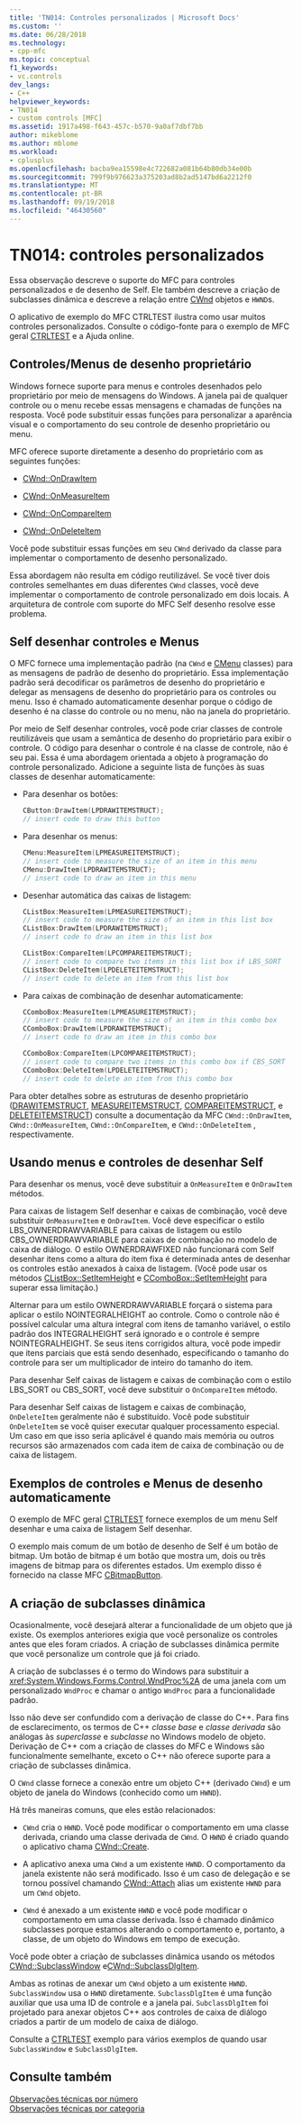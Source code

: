 ```yaml
---
title: 'TN014: Controles personalizados | Microsoft Docs'
ms.custom: ''
ms.date: 06/28/2018
ms.technology:
- cpp-mfc
ms.topic: conceptual
f1_keywords:
- vc.controls
dev_langs:
- C++
helpviewer_keywords:
- TN014
- custom controls [MFC]
ms.assetid: 1917a498-f643-457c-b570-9a0af7dbf7bb
author: mikeblome
ms.author: mblome
ms.workload:
- cplusplus
ms.openlocfilehash: bacba9ea15598e4c722682a081b64b80db34e00b
ms.sourcegitcommit: 799f9b976623a375203ad8b2ad5147bd6a2212f0
ms.translationtype: MT
ms.contentlocale: pt-BR
ms.lasthandoff: 09/19/2018
ms.locfileid: "46430560"
---
```

# <a name="tn014-custom-controls"></a>TN014: controles personalizados

Essa observação descreve o suporte do MFC para controles personalizados e de desenho de Self. Ele também descreve a criação de subclasses dinâmica e descreve a relação entre [CWnd](../mfc/reference/cwnd-class.md) objetos e `HWND`s.

O aplicativo de exemplo do MFC CTRLTEST ilustra como usar muitos controles personalizados. Consulte o código-fonte para o exemplo de MFC geral [CTRLTEST](../visual-cpp-samples.md) e a Ajuda online.

## <a name="owner-draw-controlsmenus"></a>Controles/Menus de desenho proprietário

Windows fornece suporte para menus e controles desenhados pelo proprietário por meio de mensagens do Windows. A janela pai de qualquer controle ou o menu recebe essas mensagens e chamadas de funções na resposta. Você pode substituir essas funções para personalizar a aparência visual e o comportamento do seu controle de desenho proprietário ou menu.

MFC oferece suporte diretamente a desenho do proprietário com as seguintes funções:

- [CWnd::OnDrawItem](../mfc/reference/cwnd-class.md#ondrawitem)

- [CWnd::OnMeasureItem](../mfc/reference/cwnd-class.md#onmeasureitem)

- [CWnd::OnCompareItem](../mfc/reference/cwnd-class.md#oncompareitem)

- [CWnd::OnDeleteItem](../mfc/reference/cwnd-class.md#ondeleteitem)

Você pode substituir essas funções em seu `CWnd` derivado da classe para implementar o comportamento de desenho personalizado.

Essa abordagem não resulta em código reutilizável. Se você tiver dois controles semelhantes em duas diferentes `CWnd` classes, você deve implementar o comportamento de controle personalizado em dois locais. A arquitetura de controle com suporte do MFC Self desenho resolve esse problema.

## <a name="self-draw-controls-and-menus"></a>Self desenhar controles e Menus

O MFC fornece uma implementação padrão (na `CWnd` e [CMenu](../mfc/reference/cmenu-class.md) classes) para as mensagens de padrão de desenho do proprietário. Essa implementação padrão será decodificar os parâmetros de desenho do proprietário e delegar as mensagens de desenho do proprietário para os controles ou menu. Isso é chamado automaticamente desenhar porque o código de desenho é na classe do controle ou no menu, não na janela do proprietário.

Por meio de Self desenhar controles, você pode criar classes de controle reutilizáveis que usam a semântica de desenho do proprietário para exibir o controle. O código para desenhar o controle é na classe de controle, não é seu pai. Essa é uma abordagem orientada a objeto à programação do controle personalizado. Adicione a seguinte lista de funções às suas classes de desenhar automaticamente:

- Para desenhar os botões:

    ```cpp
    CButton:DrawItem(LPDRAWITEMSTRUCT);
    // insert code to draw this button
    ```

- Para desenhar os menus:

    ```cpp
    CMenu:MeasureItem(LPMEASUREITEMSTRUCT);
    // insert code to measure the size of an item in this menu
    CMenu:DrawItem(LPDRAWITEMSTRUCT);
    // insert code to draw an item in this menu
    ```

- Desenhar automática das caixas de listagem:

    ```cpp
    CListBox:MeasureItem(LPMEASUREITEMSTRUCT);
    // insert code to measure the size of an item in this list box
    CListBox:DrawItem(LPDRAWITEMSTRUCT);
    // insert code to draw an item in this list box

    CListBox:CompareItem(LPCOMPAREITEMSTRUCT);
    // insert code to compare two items in this list box if LBS_SORT
    CListBox:DeleteItem(LPDELETEITEMSTRUCT);
    // insert code to delete an item from this list box
    ```

- Para caixas de combinação de desenhar automaticamente:

    ```cpp
    CComboBox:MeasureItem(LPMEASUREITEMSTRUCT);
    // insert code to measure the size of an item in this combo box
    CComboBox:DrawItem(LPDRAWITEMSTRUCT);
    // insert code to draw an item in this combo box

    CComboBox:CompareItem(LPCOMPAREITEMSTRUCT);
    // insert code to compare two items in this combo box if CBS_SORT
    CComboBox:DeleteItem(LPDELETEITEMSTRUCT);
    // insert code to delete an item from this combo box
    ```

Para obter detalhes sobre as estruturas de desenho proprietário ([DRAWITEMSTRUCT](../mfc/reference/drawitemstruct-structure.md), [MEASUREITEMSTRUCT](../mfc/reference/measureitemstruct-structure.md), [COMPAREITEMSTRUCT](../mfc/reference/compareitemstruct-structure.md), e [DELETEITEMSTRUCT](../mfc/reference/deleteitemstruct-structure.md)) consulte a documentação da MFC `CWnd::OnDrawItem`, `CWnd::OnMeasureItem`, `CWnd::OnCompareItem`, e `CWnd::OnDeleteItem` , respectivamente.

## <a name="using-self-draw-controls-and-menus"></a>Usando menus e controles de desenhar Self

Para desenhar os menus, você deve substituir a `OnMeasureItem` e `OnDrawItem` métodos.

Para caixas de listagem Self desenhar e caixas de combinação, você deve substituir `OnMeasureItem` e `OnDrawItem`. Você deve especificar o estilo LBS_OWNERDRAWVARIABLE para caixas de listagem ou estilo CBS_OWNERDRAWVARIABLE para caixas de combinação no modelo de caixa de diálogo. O estilo OWNERDRAWFIXED não funcionará com Self desenhar itens como a altura do item fixa é determinada antes de desenhar os controles estão anexados à caixa de listagem. (Você pode usar os métodos [CListBox::SetItemHeight](../mfc/reference/clistbox-class.md#setitemheight) e [CComboBox::SetItemHeight](../mfc/reference/ccombobox-class.md#setitemheight) para superar essa limitação.)

Alternar para um estilo OWNERDRAWVARIABLE forçará o sistema para aplicar o estilo NOINTEGRALHEIGHT ao controle. Como o controle não é possível calcular uma altura integral com itens de tamanho variável, o estilo padrão dos INTEGRALHEIGHT será ignorado e o controle é sempre NOINTEGRALHEIGHT. Se seus itens corrigidos altura, você pode impedir que itens parciais que está sendo desenhado, especificando o tamanho do controle para ser um multiplicador de inteiro do tamanho do item.

Para desenhar Self caixas de listagem e caixas de combinação com o estilo LBS_SORT ou CBS_SORT, você deve substituir o `OnCompareItem` método.

Para desenhar Self caixas de listagem e caixas de combinação, `OnDeleteItem` geralmente não é substituído. Você pode substituir `OnDeleteItem` se você quiser executar qualquer processamento especial. Um caso em que isso seria aplicável é quando mais memória ou outros recursos são armazenados com cada item de caixa de combinação ou de caixa de listagem.

## <a name="examples-of-self-drawing-controls-and-menus"></a>Exemplos de controles e Menus de desenho automaticamente

O exemplo de MFC geral [CTRLTEST](../visual-cpp-samples.md) fornece exemplos de um menu Self desenhar e uma caixa de listagem Self desenhar.

O exemplo mais comum de um botão de desenho de Self é um botão de bitmap. Um botão de bitmap é um botão que mostra um, dois ou três imagens de bitmap para os diferentes estados. Um exemplo disso é fornecido na classe MFC [CBitmapButton](../mfc/reference/cbitmapbutton-class.md).

## <a name="dynamic-subclassing"></a>A criação de subclasses dinâmica

Ocasionalmente, você desejará alterar a funcionalidade de um objeto que já existe. Os exemplos anteriores exigia que você personalize os controles antes que eles foram criados. A criação de subclasses dinâmica permite que você personalize um controle que já foi criado.

A criação de subclasses é o termo do Windows para substituir a <xref:System.Windows.Forms.Control.WndProc%2A> de uma janela com um personalizado `WndProc` e chamar o antigo `WndProc` para a funcionalidade padrão.

Isso não deve ser confundido com a derivação de classe do C++. Para fins de esclarecimento, os termos de C++ *classe base* e *classe derivada* são análogas às *superclasse* e *subclasse* no Windows modelo de objeto. Derivação de C++ com a criação de classes do MFC e Windows são funcionalmente semelhante, exceto o C++ não oferece suporte para a criação de subclasses dinâmica.

O `CWnd` classe fornece a conexão entre um objeto C++ (derivado `CWnd`) e um objeto de janela do Windows (conhecido como um `HWND`).

Há três maneiras comuns, que eles estão relacionados:

- `CWnd` cria o `HWND`. Você pode modificar o comportamento em uma classe derivada, criando uma classe derivada de `CWnd`. O `HWND` é criado quando o aplicativo chama [CWnd::Create](../mfc/reference/cwnd-class.md#create).

- A aplicativo anexa uma `CWnd` a um existente `HWND`. O comportamento da janela existente não será modificado. Isso é um caso de delegação e se tornou possível chamando [CWnd::Attach](../mfc/reference/cwnd-class.md#attach) alias um existente `HWND` para um `CWnd` objeto.

- `CWnd` é anexado a um existente `HWND` e você pode modificar o comportamento em uma classe derivada. Isso é chamado dinâmico subclasses porque estamos alterando o comportamento e, portanto, a classe, de um objeto do Windows em tempo de execução.

Você pode obter a criação de subclasses dinâmica usando os métodos [CWnd::SubclassWindow](../mfc/reference/cwnd-class.md#subclasswindow) e[CWnd::SubclassDlgItem](../mfc/reference/cwnd-class.md#subclassdlgitem).

Ambas as rotinas de anexar um `CWnd` objeto a um existente `HWND`. `SubclassWindow` usa o `HWND` diretamente. `SubclassDlgItem` é uma função auxiliar que usa uma ID de controle e a janela pai. `SubclassDlgItem` foi projetado para anexar objetos C++ aos controles de caixa de diálogo criados a partir de um modelo de caixa de diálogo.

Consulte a [CTRLTEST](../visual-cpp-samples.md) exemplo para vários exemplos de quando usar `SubclassWindow` e `SubclassDlgItem`.

## <a name="see-also"></a>Consulte também

[Observações técnicas por número](../mfc/technical-notes-by-number.md)<br/>
[Observações técnicas por categoria](../mfc/technical-notes-by-category.md)
